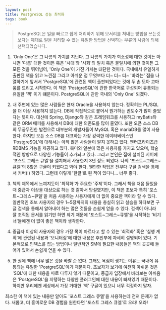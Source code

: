 ```yaml
---
layout: post
title: PostgreSQL 성능 최적화
tags: book
---
```


> PostgreSQL은 일을 빠르고 쉽게 처리하기 위해 모서리를 쳐내는 방법을 쓰는것보다는 제대로 일을 처리할 수 있는 유일한 방법을 선택하는 부류의 사람에 의해 선택되었습니다.

1. 'Only One'은 그 나름의 가치를 지닌다. 그 나름의 가치가 희소성에 대한 것이든 아니면 '다름' 대한 것이든 혹은 '시대'와 '사회'의 일치 혹은 불일치에 의한 것이든 그 모든 것을 뛰어넘어,  'Only One'이 가진 가치는 대단한 것이다. 국내에서 유일하게 출판된 책을 읽고 느낀점 그리고 아쉬운 점 무엇보다 더~ 더~ 더~ '바라는' 점을 나열하기에 앞서서 'PostgreSQL'에 관련된 책이 출판되었다는 것에 두 손 모아 고마움를 드리고 시작한다. 이 책은 'PostgreSQL'에 관한 한국어로 구성되어 유통되는 유일한 '책' 이기 떄문이다. PostgreSQL에 관한 국내의 'Only One' 되겠다.

2. 내 주변에 있는 많은 사람들은 현재 Oracle을 사용하지 않는다. 정확히는 PL/SQL을 더 이상 사용하지 않는다. DB에 직접적으로 붙어서 뭔가하는 빈도수가 많이 줄었다는 뜻이다. 대신에 Spring, Django와 같은 프레임워크를 사용하고 myBatis와 같은 ORM 매퍼를 사용해서 DB에 대한 의존도를 많이 줄였다. 또한 오픈 소스 DB의 무궁무진한 발전으로 대부분의 개발자들이 MySQL 혹은 mariaDB를 많이 사용한다. 하지만 오픈 소스 DB를 대표하는 가장 강력한 데이터베이스인 'PostgreSQL'에 대해서는 아직 많은 사람들이 알지 못하고 있다. 엔터프라이즈급 RDBMS 기능을 제공하고 있다. 북미와 일본에 많은 사용자를 가지고 있으며, 학술적인 방향으로 다양한 기능들이 추가되고 있다. 그리고 본인은 집에 설치된 서버에 '포스트 그레스 큐엘'을 설치해서 사용한지 3년 정도 되었다. 나의 '포스트~그레스~큐엘'의 8할은 구글이 키웠다고 봐야 한다. 웬만한 작업은 전부다 구글 검색을 통해서 커버(!) 하였다. 그런데 이렇게 '한글'로 된 책이 있다니... 너무 좋다.

3. 책의 제목에서 느껴지듯이 '최적화'가 주요한 '주제'이다. 그래서 책을 처음 들었을 때 중급자 이상을 대상으로 하는 것 같아서 망설였지만, 이 책은 초보자 특히 '포스트~그레스~큐엘'을 처음 사용하는 사용자에게 더 없이 중요한 책이라 할 수 있다. 일반적인 초보 사용자의 경우 1~5장까지의 내용을 충실히 읽고 실습을 하다보면 구글 검색을 통해서 알아내야 하는 많은 것들을 손쉽게 얻을 수 있다. 검색이 아니라 잘 조직된 문서를 읽기만 하면 되기 때문에 '포스트~그레스~큐엘'을 시작하는 '비기너'들에겐 더 없이 좋은 책이라 생각한다.

4. 중급자 이상의 사용자의 경우 가장 목이 마르다고 할 수 있는 '최적화' 혹은 '실행 계획'에 관련된 내용과 '모니터링'에 대한 내용은 후반부에 자세히 설명되어 있다. 기본적으로 인덱스를 잡는 방법이나 일반적인 SM에 필요한 내용들은 책의 곳곳에 들어가 있어서 손쉽게 얻을 수 있다.

5. 한 권에 책에 너무 많은 것을 바랄 순 없다. 그래도 욕심이 생기는 이유는 국내에 유통되는 유일한 'PostgreSQL'이기 때문이다. 초보자가 보기에 여전히 아쉬운 것은 'SQL'에 대한 내용을 따로 다루지 않기 때문이고, 중급자 입장에서 바라보는 아쉬움은 'PostgreSQL'을 지탱하는 다양한 플러그인에 대한 내용이 빠져있기 때문이다. 하지만 우리에겐 세상에서 가장 거대한 '책' 구글이 있으니 너무 걱정하지 말자.

최소한 이 책에 있는 내용만 알아도 '포스트 그레스 큐엘'을 사용하는데 전혀 문제가 없다. 새롭고, 더 흥미로운 DB 경험을 원한다면 '포스트 그레스 큐엘'로 오라! 오라!

